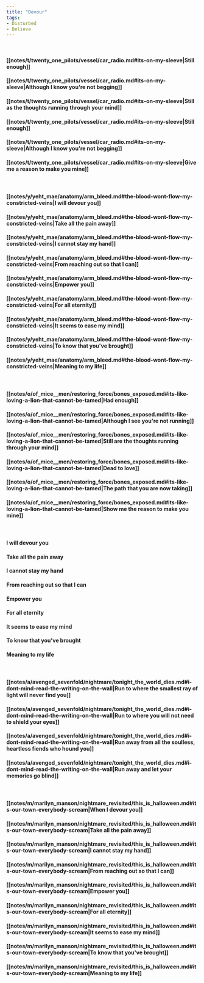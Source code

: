 ```yaml
---
title: "Devour"
tags:
- Disturbed
- Believe
---
```

&nbsp;
#### [[notes/t/twenty_one_pilots/vessel/car_radio.md#its-on-my-sleeve|Still enough]]
#### [[notes/t/twenty_one_pilots/vessel/car_radio.md#its-on-my-sleeve|Although I know you're not begging]]
#### [[notes/t/twenty_one_pilots/vessel/car_radio.md#its-on-my-sleeve|Still as the thoughts running through your mind]]
#### [[notes/t/twenty_one_pilots/vessel/car_radio.md#its-on-my-sleeve|Still enough]]
#### [[notes/t/twenty_one_pilots/vessel/car_radio.md#its-on-my-sleeve|Although I know you're not begging]]
#### [[notes/t/twenty_one_pilots/vessel/car_radio.md#its-on-my-sleeve|Give me a reason to make you mine]]
&nbsp;
#### [[notes/y/yeht_mae/anatomy/arm_bleed.md#the-blood-wont-flow-my-constricted-veins|I will devour you]]
#### [[notes/y/yeht_mae/anatomy/arm_bleed.md#the-blood-wont-flow-my-constricted-veins|Take all the pain away]]
#### [[notes/y/yeht_mae/anatomy/arm_bleed.md#the-blood-wont-flow-my-constricted-veins|I cannot stay my hand]]
#### [[notes/y/yeht_mae/anatomy/arm_bleed.md#the-blood-wont-flow-my-constricted-veins|From reaching out so that I can]]
#### [[notes/y/yeht_mae/anatomy/arm_bleed.md#the-blood-wont-flow-my-constricted-veins|Empower you]]
#### [[notes/y/yeht_mae/anatomy/arm_bleed.md#the-blood-wont-flow-my-constricted-veins|For all eternity]]
#### [[notes/y/yeht_mae/anatomy/arm_bleed.md#the-blood-wont-flow-my-constricted-veins|It seems to ease my mind]]
#### [[notes/y/yeht_mae/anatomy/arm_bleed.md#the-blood-wont-flow-my-constricted-veins|To know that you've brought]]
#### [[notes/y/yeht_mae/anatomy/arm_bleed.md#the-blood-wont-flow-my-constricted-veins|Meaning to my life]]
&nbsp;
#### [[notes/o/of_mice__men/restoring_force/bones_exposed.md#its-like-loving-a-lion-that-cannot-be-tamed|Had enough]]
#### [[notes/o/of_mice__men/restoring_force/bones_exposed.md#its-like-loving-a-lion-that-cannot-be-tamed|Although I see you're not running]]
#### [[notes/o/of_mice__men/restoring_force/bones_exposed.md#its-like-loving-a-lion-that-cannot-be-tamed|Still are the thoughts running through your mind]]
#### [[notes/o/of_mice__men/restoring_force/bones_exposed.md#its-like-loving-a-lion-that-cannot-be-tamed|Dead to love]]
#### [[notes/o/of_mice__men/restoring_force/bones_exposed.md#its-like-loving-a-lion-that-cannot-be-tamed|The path that you are now taking]]
#### [[notes/o/of_mice__men/restoring_force/bones_exposed.md#its-like-loving-a-lion-that-cannot-be-tamed|Show me the reason to make you mine]]
&nbsp;
#### I will devour you
#### Take all the pain away
#### I cannot stay my hand
#### From reaching out so that I can
#### Empower you
#### For all eternity
#### It seems to ease my mind
#### To know that you've brought
#### Meaning to my life
&nbsp;
#### [[notes/a/avenged_sevenfold/nightmare/tonight_the_world_dies.md#i-dont-mind-read-the-writing-on-the-wall|Run to where the smallest ray of light will never find you]]
#### [[notes/a/avenged_sevenfold/nightmare/tonight_the_world_dies.md#i-dont-mind-read-the-writing-on-the-wall|Run to where you will not need to shield your eyes]]
#### [[notes/a/avenged_sevenfold/nightmare/tonight_the_world_dies.md#i-dont-mind-read-the-writing-on-the-wall|Run away from all the soulless, heartless fiends who hound you]]
#### [[notes/a/avenged_sevenfold/nightmare/tonight_the_world_dies.md#i-dont-mind-read-the-writing-on-the-wall|Run away and let your memories go blind]]
&nbsp;
#### [[notes/m/marilyn_manson/nightmare_revisited/this_is_halloween.md#its-our-town-everybody-scream|When I devour you]]
#### [[notes/m/marilyn_manson/nightmare_revisited/this_is_halloween.md#its-our-town-everybody-scream|Take all the pain away]]
#### [[notes/m/marilyn_manson/nightmare_revisited/this_is_halloween.md#its-our-town-everybody-scream|I cannot stay my hand]]
#### [[notes/m/marilyn_manson/nightmare_revisited/this_is_halloween.md#its-our-town-everybody-scream|From reaching out so that I can]]
#### [[notes/m/marilyn_manson/nightmare_revisited/this_is_halloween.md#its-our-town-everybody-scream|Empower you]]
#### [[notes/m/marilyn_manson/nightmare_revisited/this_is_halloween.md#its-our-town-everybody-scream|For all eternity]]
#### [[notes/m/marilyn_manson/nightmare_revisited/this_is_halloween.md#its-our-town-everybody-scream|It seems to ease my mind]]
#### [[notes/m/marilyn_manson/nightmare_revisited/this_is_halloween.md#its-our-town-everybody-scream|To know that you've brought]]
#### [[notes/m/marilyn_manson/nightmare_revisited/this_is_halloween.md#its-our-town-everybody-scream|Meaning to my life]]
